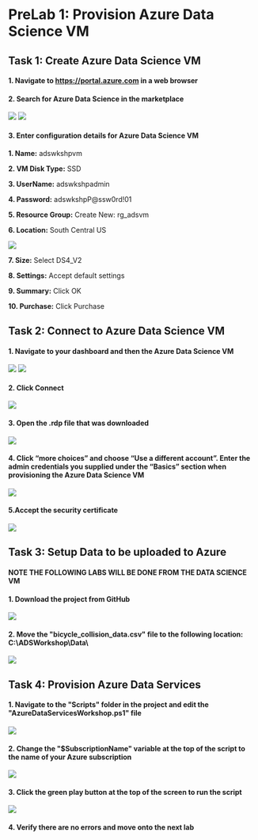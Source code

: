 # PreLab 1: Provision Azure Data Science VM

## Task 1: Create Azure Data Science VM

#### 1.	Navigate to https://portal.azure.com in a web browser

#### 2.	Search for Azure Data Science in the marketplace
![](/images/ADS01_Search.png)
![](/images/ADS02_Create.png)

#### 3. Enter configuration details for Azure Data Science VM
   **1. Name:** adswkshpvm
  
   **2. VM Disk Type:** SSD
  
   **3. UserName:** adswkshpadmin
  
   **4. Password:** adswkshpP@ssw0rd!01
  
   **5. Resource Group:** Create New: rg_adsvm
  
   **6. Location:** South Central US
   
   ![](/images/ADS03_BasicSettings.png)
  
   **7. Size:** Select DS4_V2
  
   **8. Settings:** Accept default settings
  
   **9. Summary:** Click OK
  
   **10. Purchase:** Click Purchase
 	
## Task 2: Connect to Azure Data Science VM
#### 1.	Navigate to your dashboard and then the Azure Data Science VM

![](/images/ADS04_Dashboard1.png)
![](/images/ADS05_Dashboard2.png)
   
#### 2.	Click Connect

   ![](/images/ADS06_Connect.png)
   
#### 3.	Open the .rdp file that was downloaded

   ![](/images/ADS07_ConnectRDP.png)
   
#### 4.	Click “more choices” and choose “Use a different account”.   Enter the admin credentials you supplied under the “Basics” section when provisioning the Azure Data Science VM

   ![](/images/ADS08_ConnectCredentials.png)
   
#### 5.Accept the security certificate

   ![](/images/ADS09_AcceptCert.png)
   
## Task 3: Setup Data to be uploaded to Azure 
#### NOTE **THE FOLLOWING LABS WILL BE DONE FROM THE DATA SCIENCE VM**
#### 1.	Download the project from GitHub

   ![](/images/ADS10_DownloadData.png)

#### 2.	Move the "bicycle_collision_data.csv" file to the following location: C:\ADSWorkshop\Data\

   ![](/images/ADS11_MoveDataFile.png)

## Task 4: Provision Azure Data Services
#### 1.	Navigate to the "Scripts" folder in the project and edit the "AzureDataServicesWorkshop.ps1" file

   ![](/images/ADS11_OpenPowerShellFIle.png)

#### 2.	Change the "$SubscriptionName" variable at the top of the script to the name of your Azure subscription

   ![](/images/ADS13_ChangeSubscriptionName.png)

#### 3. Click the green play button at the top of the screen to run the script

   ![](/images/ADS14_RunScript.png)

#### 4. Verify there are no errors and move onto the next lab
